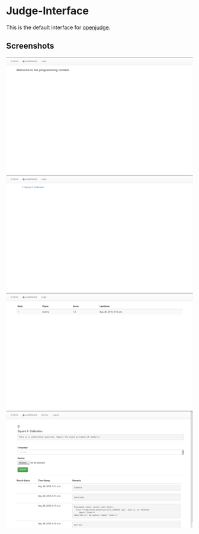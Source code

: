 Judge-Interface
===============

This is the default interface for [openjudge](https://github.com/theSage21/openjudge).


Screenshots
-----------

![Main screen](screenshots/Main.png)
![Question List](screenshots/question_list.png)
![Leaderboard](screenshots/leaderboard.png)
![Question View](screenshots/question.png)
